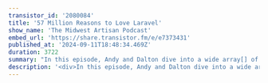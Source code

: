 ```yaml
---
transistor_id: '2080084'
title: '57 Million Reasons to Love Laravel'
show_name: 'The Midwest Artisan Podcast'
embed_url: 'https://share.transistor.fm/e/e7373431'
published_at: '2024-09-11T18:48:34.469Z'
duration: 3722
summary: "In this episode, Andy and Dalton dive into a wide array[] of topics, from Laravel's exciting $57 million funding to the buzz around FluxUI’s pricing drama and the much-anticipated features coming in Inertia 2.0. Along the way, they explore the need for a modernized PHP documentation (shoutout to Tim McDonald for his work!), a fun chat about Dalton’s latest project, and... shaving and beards? Show Links:Laravel raises $57M: https://x.com/taylorotwell/status/1831668872732180697Theo: https://x.com/t3dotgg/status/1833086692565106692Caleb's Notes on Work: https://notesonwork.transistor.fm/Tim's PHP Docs refresh: https://x.com/timacdonald87/status/1631504755225919489Connect with us:Andy Hinkle - X/@andyhnkDalton McCleery - X/@DaltonMcCleery\n00:00 - Intro\r\n02:06 - Laravel Secures $57 Million in Funding\r\n08:16 - The Drama of FluxUI's Pricing\r\n13:30 - The Importance of Kindness in the Developer Community\r\n17:58 - Exciting Features in Inertia 2.0\r\n21:30 - The Growing Influence of the Laravel Ecosystem\r\n27:14 - Laravel's Plans and Projects\r\n33:11 - Tim McDonald's Work on Improving the PHP Documentation\r\n50:42 - Shaving Habits and Preferences.. yeah..\r\n52:56 - Dalton Project X update\r\n56:43 - Handling SaaS Subscriptions\r\n59:07 - The Delightful Artisan Brew\r\n01:05:31 - Outro"
description: '<div>In this episode, Andy and Dalton dive into a wide array[] of topics, from Laravel''s exciting $57 million funding to the buzz around FluxUI’s pricing drama and the much-anticipated features coming in Inertia 2.0. <br><br>Along the way, they explore the need for a modernized PHP documentation (shoutout to Tim McDonald for his work!), a fun chat about Dalton’s latest project, and... shaving and beards? <br><br>Show Links:<br>Laravel raises $57M: <a href="https://x.com/taylorotwell/status/1831668872732180697">https://x.com/taylorotwell/status/1831668872732180697</a><br>Theo: <a href="https://x.com/t3dotgg/status/1833086692565106692">https://x.com/t3dotgg/status/1833086692565106692</a><br>Caleb''s Notes on Work: <a href="https://notesonwork.transistor.fm/">https://notesonwork.transistor.fm/</a><br>Tim''s PHP Docs refresh: <a href="https://x.com/timacdonald87/status/1631504755225919489">https://x.com/timacdonald87/status/1631504755225919489</a><br><br>Connect with us:<br>Andy Hinkle - X/<a href="https://x.com/andyhnk">@andyhnk</a><br>Dalton McCleery - X/<a href="https://x.com/DaltonMcCleery">@DaltonMcCleery</a></div>'
---
```


